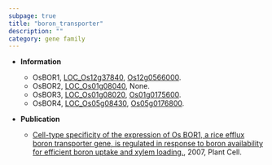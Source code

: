 ```yaml
---
subpage: true
title: "boron_transporter"
description: ""
category: gene family
---
```


* **Information**  
    + OsBOR1, [LOC_Os12g37840](http://rice.plantbiology.msu.edu/cgi-bin/ORF_infopage.cgi?orf=LOC_Os12g37840), [Os12g0566000](http://rapdb.dna.affrc.go.jp/viewer/gbrowse_details/irgsp1?name=Os12g0566000).
    + OsBOR2, [LOC_Os01g08040](http://rice.plantbiology.msu.edu/cgi-bin/ORF_infopage.cgi?orf=LOC_Os01g08040), None.
    + OsBOR3, [LOC_Os01g08020](http://rice.plantbiology.msu.edu/cgi-bin/ORF_infopage.cgi?orf=LOC_Os01g08020), [Os01g0175600](http://rapdb.dna.affrc.go.jp/viewer/gbrowse_details/irgsp1?name=Os01g0175600).
    + OsBOR4, [LOC_Os05g08430](http://rice.plantbiology.msu.edu/cgi-bin/ORF_infopage.cgi?orf=LOC_Os05g08430), [Os05g0176800](http://rapdb.dna.affrc.go.jp/viewer/gbrowse_details/irgsp1?name=Os05g0176800).

* **Publication**  
    + [Cell-type specificity of the expression of Os BOR1, a rice efflux boron transporter gene, is regulated in response to boron availability for efficient boron uptake and xylem loading.](http://www.ncbi.nlm.nih.gov/pubmed?term=Cell-type+specificity+of+the+expression+of+Os+BOR1,+a+rice+efflux+boron+transporter+gene,+is+regulated+in+response+to+boron+availability+for+efficient+boron+uptake+and+xylem+loading.%5BTitle%5D), 2007, Plant Cell.


